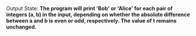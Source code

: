 Output State: **The program will print 'Bob' or 'Alice' for each pair of integers (a, b) in the input, depending on whether the absolute difference between a and b is even or odd, respectively. The value of t remains unchanged.**